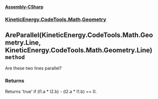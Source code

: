 #### [Assembly-CSharp](./Assembly-CSharp.md 'Assembly-CSharp')
### [KineticEnergy.CodeTools.Math](./Assembly-CSharp.md#KineticEnergy-CodeTools-Math 'KineticEnergy.CodeTools.Math').[Geometry](./KineticEnergy-CodeTools-Math-Geometry.md 'KineticEnergy.CodeTools.Math.Geometry')
## AreParallel(KineticEnergy.CodeTools.Math.Geometry.Line, KineticEnergy.CodeTools.Math.Geometry.Line) `method`
Are these two lines parallel?
### Returns
Returns 'true' if (l1.a * l2.b) - (l2.a * l1.b) == 0.
